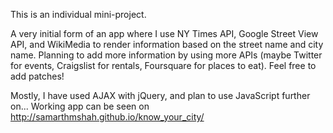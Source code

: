 This is an individual mini-project.

A very initial form of an app where I use NY Times API, Google Street View API, and WikiMedia to render information based on the street name and city name. Planning to add more information by using more APIs (maybe Twitter for events, Craigslist for rentals, Foursquare for places to eat). Feel free to add patches!

Mostly, I have used AJAX with jQuery, and plan to use JavaScript further on...
Working app can be seen on http://samarthmshah.github.io/know_your_city/
